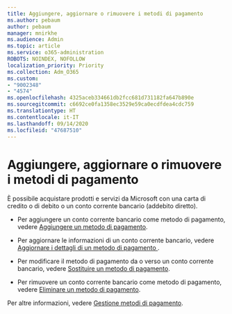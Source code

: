 ```yaml
---
title: Aggiungere, aggiornare o rimuovere i metodi di pagamento
ms.author: pebaum
author: pebaum
manager: mnirkhe
ms.audience: Admin
ms.topic: article
ms.service: o365-administration
ROBOTS: NOINDEX, NOFOLLOW
localization_priority: Priority
ms.collection: Adm_O365
ms.custom:
- "9002348"
- "4574"
ms.openlocfilehash: 4325aceb334661db2fcc681d731182fa647b890e
ms.sourcegitcommit: c6692ce0fa1358ec3529e59ca0ecdfdea4cdc759
ms.translationtype: HT
ms.contentlocale: it-IT
ms.lasthandoff: 09/14/2020
ms.locfileid: "47687510"
---
```

# <a name="add-update-or-remove-payment-method"></a>Aggiungere, aggiornare o rimuovere i metodi di pagamento

È possibile acquistare prodotti e servizi da Microsoft con una carta di credito o di debito o un conto corrente bancario (addebito diretto).

- Per aggiungere un conto corrente bancario come metodo di pagamento, vedere [Aggiungere un metodo di pagamento](https://docs.microsoft.com/microsoft-365/commerce/billing-and-payments/manage-payment-methods#add-a-payment-method).

- Per aggiornare le informazioni di un conto corrente bancario, vedere [Aggiornare i dettagli di un metodo di pagamento ](https://docs.microsoft.com/microsoft-365/commerce/billing-and-payments/manage-payment-methods#update-payment-method-details).

- Per modificare il metodo di pagamento da o verso un conto corrente bancario, vedere [Sostituire un metodo di pagamento](https://docs.microsoft.com/microsoft-365/commerce/billing-and-payments/manage-payment-methods#replace-a-payment-method).

- Per rimuovere un conto corrente bancario come metodo di pagamento, vedere [Eliminare un metodo di pagamento](https://docs.microsoft.com/microsoft-365/commerce/billing-and-payments/manage-payment-methods#delete-a-payment-method).

Per altre informazioni, vedere [Gestione metodi di pagamento](https://docs.microsoft.com/microsoft-365/commerce/billing-and-payments/manage-payment-methods).

